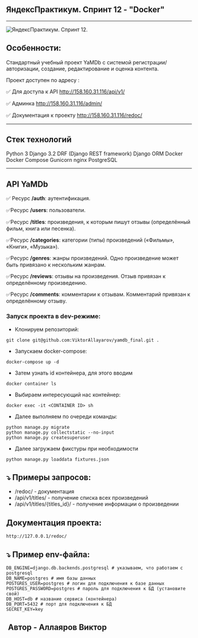 ## ЯндексПрактикум. Спринт 12 - "Docker"
---

![ЯндексПрактикум. Спринт 12.](https://github.com/ViktorAllayarov/yamdb_final/actions/workflows/yamdb_workflow.yml/badge.svg)

## Особенности:

Стандартный учебный проект YaMDb с системой регистрации/авторизации, создание, редактирование и оценка контента.

Проект доступен по адресу :

✅ Для доступа к API
http://158.160.31.116/api/v1/

✅ Админка
http://158.160.31.116/admin/ 

✅ Документация к проекту
http://158.160.31.116/redoc/

---
## Стек технологий
Python 3
Django 3.2
DRF (Django REST framework)
Django ORM
Docker
Docker Compose
Gunicorn
nginx
PostgreSQL

---
## API YaMDb
✅ Ресурс **/auth**: аутентификация.    

✅Ресурс **/users**: пользователи.

✅Ресурс **/titles**: произведения, к которым пишут отзывы (определённый фильм, книга или песенка).

✅Ресурс **/categories**: категории (типы) произведений («Фильмы», «Книги», «Музыка»).

✅Ресурс **/genres**: жанры произведений. Одно произведение может быть привязано к нескольким жанрам.

✅Ресурс **/reviews**: отзывы на произведения. Отзыв привязан к определённому произведению.

✅Ресурс **/comments**: комментарии к отзывам. Комментарий привязан к определённому отзыву.

### Запуск проекта в dev-режиме:

- Клонируем репозиторий:

```
git clone git@github.com:ViktorAllayarov/yamdb_final.git .
```

- Запускаем docker-compose:

```
docker-compose up -d
```

- Затем узнать id контейнера, для этого вводим

```
docker container ls
```

- Выбираем интересующий нас контейнер:

```
docker exec -it <CONTAINER ID> sh
```

- Далее выполняем по очереди команды:

```
python manage.py migrate
python manage.py collectstatic --no-input
python manage.py createsuperuser
```

- Далее загружаем фикстуры при необходимости

```
python manage.py loaddata fixtures.json
```

## ⤵️ Примеры запросов:

 - /redoc/ - документация
 - /api/v1/titles/ - получение списка всех произведений
 - /api/v1/titles/{titles_id}/ - получение информации о произведении

 ## Документация проекта:
```
http://127.0.0.1/redoc/
```
## ⤵️ Пример env-файла:
```
DB_ENGINE=django.db.backends.postgresql # указываем, что работаем с postgresql
DB_NAME=postgres # имя базы данных
POSTGRES_USER=postgres # логин для подключения к базе данных
POSTGRES_PASSWORD=postgres # пароль для подключения к БД (установите свой)
DB_HOST=db # название сервиса (контейнера)
DB_PORT=5432 # порт для подключения к БД
SECRET_KEY=key
```

## ️ Автор - Аллаяров Виктор
